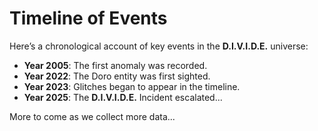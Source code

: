 # Timeline of Events

Here’s a chronological account of key events in the **D.I.V.I.D.E.** universe:

- **Year 2005**: The first anomaly was recorded.
- **Year 2022**: The Doro entity was first sighted.
- **Year 2023**: Glitches began to appear in the timeline.
- **Year 2025**: The **D.I.V.I.D.E.** Incident escalated...

More to come as we collect more data...
